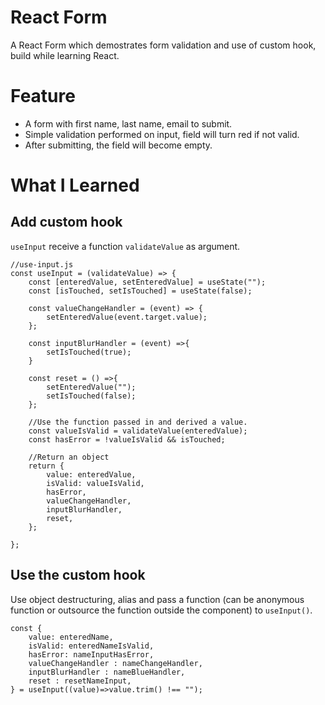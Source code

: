 # React Form

A React Form which demostrates form validation and use of custom hook, build while learning React.

# Feature

- A form with first name, last name, email to submit.
- Simple validation performed on input, field will turn red if not valid.
- After submitting, the field will become empty.

# What I Learned

## Add custom hook

`useInput` receive a function `validateValue` as argument.

```
//use-input.js
const useInput = (validateValue) => {
    const [enteredValue, setEnteredValue] = useState("");
    const [isTouched, setIsTouched] = useState(false);

    const valueChangeHandler = (event) => {
        setEnteredValue(event.target.value);
    };

    const inputBlurHandler = (event) =>{
        setIsTouched(true);
    }

    const reset = () =>{
        setEnteredValue("");
        setIsTouched(false);
    };

    //Use the function passed in and derived a value.
    const valueIsValid = validateValue(enteredValue);
    const hasError = !valueIsValid && isTouched;

    //Return an object
    return {
        value: enteredValue,
        isValid: valueIsValid,
        hasError,
        valueChangeHandler,
        inputBlurHandler,
        reset,
    };

};
```

## Use the custom hook

Use object destructuring, alias and pass a function (can be anonymous function or outsource the function outside the component) to `useInput()`.

```
const {
    value: enteredName,
    isValid: enteredNameIsValid,
    hasError: nameInputHasError,
    valueChangeHandler : nameChangeHandler,
    inputBlurHandler : nameBlueHandler,
    reset : resetNameInput,
} = useInput((value)=>value.trim() !== "");
```
